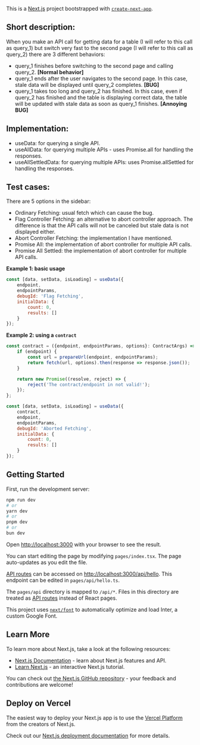 This is a [Next.js](https://nextjs.org/) project bootstrapped with [`create-next-app`](https://github.com/vercel/next.js/tree/canary/packages/create-next-app).

## Short description:
When you make an API call for getting data for a table (I will refer to this call as query_1) but switch very fast to the second page (I will refer to this call as query_2) there are 3 different behaviors:
- query_1 finishes before switching to the second page and calling query_2. **[Normal behavior]**
- query_1 ends after the user navigates to the second page. In this case, stale data will be displayed until query_2 completes. **[BUG]**
- query_1 takes too long and query_2 has finished. In this case, even if query_2 has finished and the table is displaying correct data, the table will be updated with stale data as soon as query_1 finishes. **[Annoying BUG]**

## Implementation:
- useData: for querying a single API.
- useAllData: for querying multiple APIs - uses Promise.all for handling the responses.
- useAllSettledData: for querying multiple APIs: uses Promise.allSettled for handling the responses.

## Test cases:
There are 5 options in the sidebar:
- Ordinary Fetching: usual fetch which can cause the bug.
- Flag Controller Fetching: an alternative to abort controller approach. The difference is that the API calls will not be canceled but stale data is not displayed either.
- Abort Controller Fetching: the implementation I have mentioned.
- Promise All: the implementation of abort controller for multiple API calls.
- Promise All Settled: the implementation of abort controller for multiple API calls.

**Example 1: basic usage**
```javascript
const [data, setData, isLoading] = useData({
    endpoint,
    endpointParams,
    debugId: 'Flag Fetching',
    initialData: {
        count: 0,
        results: []
    }
});
```

**Example 2: using a `contract`**
```javascript
const contract = ({endpoint, endpointParams, options}: ContractArgs) => {
    if (endpoint) {
        const url = prepareUrl(endpoint, endpointParams);
        return fetch(url, options).then(response => response.json());
    }

    return new Promise((resolve, reject) => {
        reject('The contract/endpoint in not valid!');
    });
};

const [data, setData, isLoading] = useData({
    contract,
    endpoint,
    endpointParams,
    debugId: 'Aborted Fetching',
    initialData: {
        count: 0,
        results: []
    }
});
```

## Getting Started

First, run the development server:

```bash
npm run dev
# or
yarn dev
# or
pnpm dev
# or
bun dev
```

Open [http://localhost:3000](http://localhost:3000) with your browser to see the result.

You can start editing the page by modifying `pages/index.tsx`. The page auto-updates as you edit the file.

[API routes](https://nextjs.org/docs/api-routes/introduction) can be accessed on [http://localhost:3000/api/hello](http://localhost:3000/api/hello). This endpoint can be edited in `pages/api/hello.ts`.

The `pages/api` directory is mapped to `/api/*`. Files in this directory are treated as [API routes](https://nextjs.org/docs/api-routes/introduction) instead of React pages.

This project uses [`next/font`](https://nextjs.org/docs/basic-features/font-optimization) to automatically optimize and load Inter, a custom Google Font.

## Learn More

To learn more about Next.js, take a look at the following resources:

- [Next.js Documentation](https://nextjs.org/docs) - learn about Next.js features and API.
- [Learn Next.js](https://nextjs.org/learn) - an interactive Next.js tutorial.

You can check out [the Next.js GitHub repository](https://github.com/vercel/next.js/) - your feedback and contributions are welcome!

## Deploy on Vercel

The easiest way to deploy your Next.js app is to use the [Vercel Platform](https://vercel.com/new?utm_medium=default-template&filter=next.js&utm_source=create-next-app&utm_campaign=create-next-app-readme) from the creators of Next.js.

Check out our [Next.js deployment documentation](https://nextjs.org/docs/deployment) for more details.
